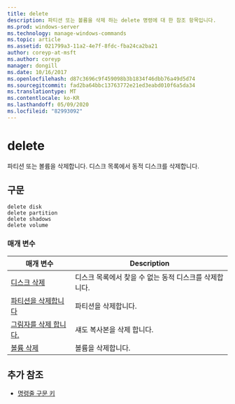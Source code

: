 ```yaml
---
title: delete
description: 파티션 또는 볼륨을 삭제 하는 delete 명령에 대 한 참조 항목입니다.
ms.prod: windows-server
ms.technology: manage-windows-commands
ms.topic: article
ms.assetid: 021799a3-11a2-4e7f-8fdc-fba24ca2ba21
author: coreyp-at-msft
ms.author: coreyp
manager: dongill
ms.date: 10/16/2017
ms.openlocfilehash: d87c3696c9f459098b3b1834f46dbb76a49d5d74
ms.sourcegitcommit: fad2ba64bbc13763772e21ed3eabd010f6a5da34
ms.translationtype: MT
ms.contentlocale: ko-KR
ms.lasthandoff: 05/09/2020
ms.locfileid: "82993092"
---
```

# <a name="delete"></a>delete

파티션 또는 볼륨을 삭제합니다. 디스크 목록에서 동적 디스크를 삭제합니다.

## <a name="syntax"></a>구문

```
delete disk
delete partition
delete shadows
delete volume
```

### <a name="parameters"></a>매개 변수

| 매개 변수 | Description |
|---------- | ----------- |
| [디스크 삭제](delete-disk.md) | 디스크 목록에서 찾을 수 없는 동적 디스크를 삭제합니다. |
| [파티션을 삭제합니다](delete-partition.md) | 파티션을 삭제합니다. |
| [그림자를 삭제 합니다.](delete-shadows.md) | 섀도 복사본을 삭제 합니다. |
| [볼륨 삭제](delete-volume.md) | 볼륨을 삭제합니다. |

## <a name="additional-references"></a>추가 참조

- [명령줄 구문 키](command-line-syntax-key.md)
